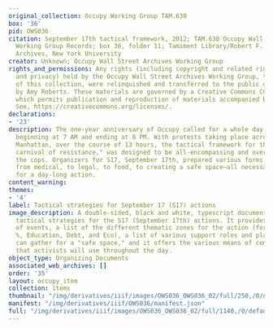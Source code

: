 ```yaml
---
original_collection: Occupy Working Group TAM.630
box: '36'
pid: OWS036
citation: September 17th tactical framework, 2012; TAM.630 Occupy Wall Street Archives
  Working Group Records; box 36, folder 11; Tamiment Library/Robert F. Wagner Labor
  Archives, New York University
creator: Unknown; Occupy Wall Street Archives Working Group
rights_and_permissions: Any rights (including copyright and related rights to publicity
  and privacy) held by the Occupy Wall Street Archives Working Group, the creator
  of this collection, were relinquished and transferred to the public domain in 2013
  by Amy Roberts. These materials are governed by a Creative Commons CC0 license,
  which permits publication and reproduction of materials accompanied by full attribution.
  See, https://creativecommons.org/licenses/.
declarations:
- '23'
description: The one-year anniversary of Occupy called for a whole day of actions
  beginning at 7 AM and ending at 8 PM. With protests taking place across all of lower
  Manhattan, over the course of 13 hours, the tactical framework for this "roving
  carnival of resistance," was designed to be all-encompassing and overwhelming to
  the cops. Organizers for S17, September 17th, prepared various forms of support
  from medical, to legal, to food, to creating a safe space—all necessary components
  for a day-long action.
content_warning:
themes:
- '4'
label: Tactical strategies for September 17 (S17) actions
image_description: A double-sided, black and white, typescript document outlines the
  tactical strategies for the S17 (September 17th) actions. It provides a sequence
  of events, a list of the different thematic zones for the action (for example, 99
  %, Education, Debt, and Eco), a list of various support roles and places where folks
  can gather for a "safe space," and it offers the various means of communication
  that activists will use throughout the day.
object_type: Organizing Documents
associated_web_archives: []
order: '35'
layout: occupy_item
collection: items
thumbnail: "/img/derivatives/iiif/images/OWS036_OWS036_02/full/250,/0/default.jpg"
manifest: "/img/derivatives/iiif/OWS036/manifest.json"
full: "/img/derivatives/iiif/images/OWS036_OWS036_02/full/1140,/0/default.jpg"
---
```

